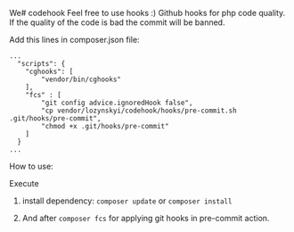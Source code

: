 We# codehook
Feel free to use hooks :)
Github hooks for php code quality. If the quality of the code is bad the commit will be banned.

Add this lines in composer.json file:

```
...
  "scripts": {
    "cghooks": [
        "vendor/bin/cghooks"
    ],
    "fcs" : [
        "git config advice.ignoredHook false",
        "cp vendor/lozynskyi/codehook/hooks/pre-commit.sh .git/hooks/pre-commit",
        "chmod +x .git/hooks/pre-commit"
    ]
  }
...
```
How to use:

Execute
1. install dependency: ```composer update``` or ```composer install```

2. And after ```composer fcs``` for applying git hooks in pre-commit action.

